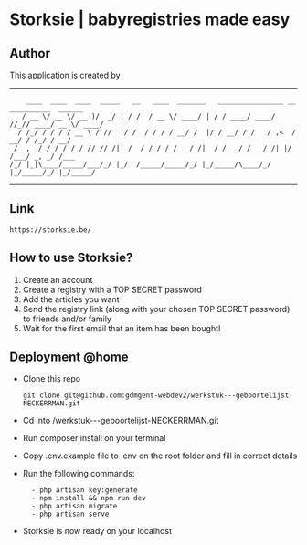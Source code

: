 # Storksie | babyregistries made easy

## Author

This application is created by
<!-- language: lang-none -->
------------------------------------------------------------------------------------------
```
    ____  ____  ____  _____   __   ____  _______   ________________ __ __________  ______
   / __ \/ __ \/ __ )/  _/ | / /  / __ \/ ____/ | / / ____/ ____/ //_// ____/ __ \/ ____/
  / /_/ / / / / __ \ / //  |/ /  / / / / __/ /  |/ / __/ / /   / ,<  / __/ / /_/ / __/   
 / _, _/ /_/ / /_/ // // /|  /  / /_/ / /___/ /|  / /___/ /___/ /| |/ /___/ _, _/ /___   
/_/ |_|\____/_____/___/_/ |_/  /_____/_____/_/ |_/_____/\____/_/ |_/_____/_/ |_/_____/
```
------------------------------------------------------------------------------------------

## Link
  ```
  https://storksie.be/
  ```


## How to use Storksie? 

1. Create an account
2. Create a registry with a TOP SECRET password
3. Add the articles you want
4. Send the registry link (along with your chosen TOP SECRET password) to friends and/or family
5. Wait for the first email that an item has been bought!


## Deployment @home

* Clone this repo
  ```
  git clone git@github.com:gdmgent-webdev2/werkstuk---geboortelijst-NECKERRMAN.git
  ```

* Cd into /werkstuk---geboortelijst-NECKERRMAN.git

* Run composer install on your terminal

* Copy .env.example file to .env on the root folder and fill in correct details

* Run the following commands:
  ```
    - php artisan key:generate
    - npm install && npm run dev
    - php artisan migrate
    - php artisan serve
  ```

* Storksie is now ready on your localhost
